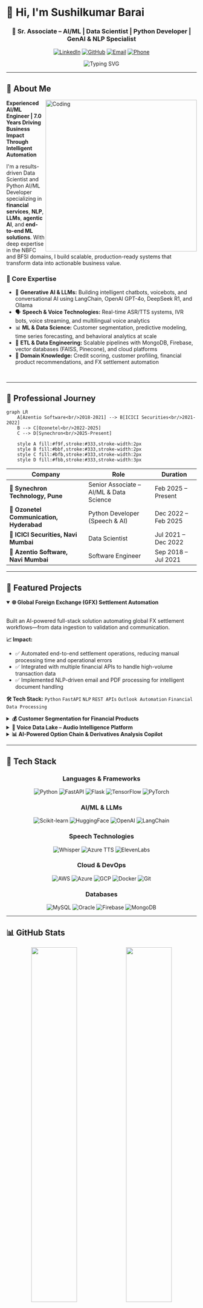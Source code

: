# 👋 Hi, I'm Sushilkumar Barai

<div align="center">

### 🚀 Sr. Associate – AI/ML | Data Scientist | Python Developer | GenAI & NLP Specialist

[![LinkedIn](https://img.shields.io/badge/LinkedIn-Connect-blue?style=for-the-badge&logo=linkedin)](https://linkedin.com/in/sushilkumarbarai)
[![GitHub](https://img.shields.io/badge/GitHub-Follow-black?style=for-the-badge&logo=github)](https://github.com/SushilkumarBarai)
[![Email](https://img.shields.io/badge/Email-Contact-red?style=for-the-badge&logo=gmail)](mailto:sushilkumarbarai123456@gmail.com)
[![Phone](https://img.shields.io/badge/Phone-8286755226-green?style=for-the-badge&logo=phone)](tel:8286755226)

![Typing SVG](https://readme-typing-svg.herokuapp.com?font=Fira+Code&weight=600&size=28&pause=1000&color=2E9EF7&center=true&vCenter=true&width=800&lines=6.5%2B+Years+in+AI%2FML+%26+Data+Science;Building+Intelligent+Automation+Solutions;Expert+in+GenAI%2C+LLMs+%26+NLP;Transforming+Data+into+Business+Value)

</div>

---

## 🧠 About Me

<img align="right" alt="Coding" width="400" src="https://user-images.githubusercontent.com/74038190/229223263-cf2e4b07-2615-4f87-9c38-e37600f8381a.gif">

**Experienced AI/ML Engineer | 7.0 Years Driving Business Impact Through Intelligent Automation**

I'm a results-driven Data Scientist and Python AI/ML Developer specializing in **financial services**, **NLP**, **LLMs**, **agentic AI**, and **end-to-end ML solutions**. With deep expertise in the NBFC and BFSI domains, I build scalable, production-ready systems that transform data into actionable business value.

### 🎯 Core Expertise

- 🤖 **Generative AI & LLMs:** Building intelligent chatbots, voicebots, and conversational AI using LangChain, OpenAI GPT-4o, DeepSeek R1, and Ollama
- 🗣️ **Speech & Voice Technologies:** Real-time ASR/TTS systems, IVR bots, voice streaming, and multilingual voice analytics
- 📊 **ML & Data Science:** Customer segmentation, predictive modeling, time series forecasting, and behavioral analytics at scale
- 🔄 **ETL & Data Engineering:** Scalable pipelines with MongoDB, Firebase, vector databases (FAISS, Pinecone), and cloud platforms
- 🏦 **Domain Knowledge:** Credit scoring, customer profiling, financial product recommendations, and FX settlement automation

<br clear="right"/>

---

## 💼 Professional Journey

```mermaid
graph LR
    A[Azentio Software<br/>2018-2021] --> B[ICICI Securities<br/>2021-2022]
    B --> C[Ozonetel<br/>2022-2025]
    C --> D[Synechron<br/>2025-Present]
    
    style A fill:#f9f,stroke:#333,stroke-width:2px
    style B fill:#bbf,stroke:#333,stroke-width:2px
    style C fill:#bfb,stroke:#333,stroke-width:2px
    style D fill:#fbb,stroke:#333,stroke-width:3px
```

| Company | Role | Duration |
|---------|------|----------|
| **🏢 Synechron Technology, Pune** | Senior Associate – AI/ML & Data Science | Feb 2025 – Present |
| **🏢 Ozonetel Communication, Hyderabad** | Python Developer (Speech & AI) | Dec 2022 – Feb 2025 |
| **🏢 ICICI Securities, Navi Mumbai** | Data Scientist | Jul 2021 – Dec 2022 |
| **🏢 Azentio Software, Navi Mumbai** | Software Engineer | Sep 2018 – Jul 2021 |

---

## 🚀 Featured Projects

<details open>
<summary><b>🌐 Global Foreign Exchange (GFX) Settlement Automation</b></summary>
<br>

Built an AI-powered full-stack solution automating global FX settlement workflows—from data ingestion to validation and communication.

**📈 Impact:**
- ✅ Automated end-to-end settlement operations, reducing manual processing time and operational errors
- ✅ Integrated with multiple financial APIs to handle high-volume transaction data
- ✅ Implemented NLP-driven email and PDF processing for intelligent document handling

**🛠️ Tech Stack:** `Python` `FastAPI` `NLP` `REST APIs` `Outlook Automation` `Financial Data Processing`

</details>

<details>
<summary><b>💰 Customer Segmentation for Financial Products</b></summary>
<br>

Designed a machine learning solution for an NBFC to segment 4M+ customers based on financial behavior, enabling personalized product recommendations.

**📈 Impact:**
- ✅ **15% improvement** in customer retention through targeted engagement
- ✅ **22% revenue increase** via data-driven cross-selling and upselling
- ✅ **35% reduction** in operational costs through automation

**🛠️ Tech Stack:** `Random Forest` `XGBoost` `Python` `SQL` `CRM Integration`

</details>

<details>
<summary><b>🎤 Voice Data Lake – Audio Intelligence Platform</b></summary>
<br>

Built an enterprise-grade platform for automated ingestion, processing, and analysis of contact center audio data at scale.

**📈 Impact:**
- ✅ Reduced time-to-insight from **days to minutes** for product and support teams
- ✅ Enabled semantic search across millions of calls for instant retrieval
- ✅ Powered real-time sentiment analysis and voice-to-insight transformation for leadership decisions

**🛠️ Tech Stack:** `Whisper ASR` `NLP` `Vector Databases (FAISS)` `Speaker Diarization` `RESTful APIs` `Cloud Infrastructure`

</details>

<details>
<summary><b>📊 AI-Powered Option Chain & Derivatives Analysis Copilot</b></summary>
<br>

Developed a real-time trading copilot leveraging LLMs and market analytics to generate explainable trading signals.

**📈 Impact:**
- ✅ Reduced analysis-to-action latency, enabling **millisecond responses** to market shifts
- ✅ **25% boost** in trader productivity through LLM-powered insights
- ✅ Enhanced cross-team collaboration with standardized dashboards and narrative explanations

**🛠️ Tech Stack:** `DeepSeek R1` `LLaMA` `Real-time Data Streaming` `AWS/Azure` `Volatility Analysis` `LangChain`

</details>

---

## 🧰 Tech Stack

<div align="center">

### Languages & Frameworks
![Python](https://img.shields.io/badge/-Python-3776AB?style=for-the-badge&logo=python&logoColor=white)
![FastAPI](https://img.shields.io/badge/-FastAPI-009688?style=for-the-badge&logo=fastapi&logoColor=white)
![Flask](https://img.shields.io/badge/-Flask-000000?style=for-the-badge&logo=flask)
![TensorFlow](https://img.shields.io/badge/-TensorFlow-FF6F00?style=for-the-badge&logo=tensorflow&logoColor=white)
![PyTorch](https://img.shields.io/badge/-PyTorch-EE4C2C?style=for-the-badge&logo=pytorch&logoColor=white)

### AI/ML & LLMs
![Scikit-learn](https://img.shields.io/badge/-Scikit--learn-F7931E?style=for-the-badge&logo=scikit-learn&logoColor=white)
![HuggingFace](https://img.shields.io/badge/-Hugging%20Face-FFD21F?style=for-the-badge&logo=huggingface&logoColor=black)
![OpenAI](https://img.shields.io/badge/-OpenAI-412991?style=for-the-badge&logo=openai&logoColor=white)
![LangChain](https://img.shields.io/badge/-LangChain-000000?style=for-the-badge)

### Speech Technologies
![Whisper](https://img.shields.io/badge/-Whisper-333333?style=for-the-badge)
![Azure TTS](https://img.shields.io/badge/-Azure%20TTS-0078D4?style=for-the-badge&logo=microsoftazure&logoColor=white)
![ElevenLabs](https://img.shields.io/badge/-Eleven%20Labs-black?style=for-the-badge)

### Cloud & DevOps
![AWS](https://img.shields.io/badge/-AWS-232F3E?style=for-the-badge&logo=amazonaws&logoColor=white)
![Azure](https://img.shields.io/badge/-Azure-0078D4?style=for-the-badge&logo=microsoftazure&logoColor=white)
![GCP](https://img.shields.io/badge/-GCP-4285F4?style=for-the-badge&logo=googlecloud&logoColor=white)
![Docker](https://img.shields.io/badge/-Docker-2496ED?style=for-the-badge&logo=docker&logoColor=white)
![Git](https://img.shields.io/badge/-Git-F05032?style=for-the-badge&logo=git&logoColor=white)

### Databases
![MySQL](https://img.shields.io/badge/-MySQL-4479A1?style=for-the-badge&logo=mysql&logoColor=white)
![Oracle](https://img.shields.io/badge/-Oracle-F80000?style=for-the-badge&logo=oracle&logoColor=white)
![Firebase](https://img.shields.io/badge/-Firebase-FFCA28?style=for-the-badge&logo=firebase&logoColor=black)
![MongoDB](https://img.shields.io/badge/-MongoDB-47A248?style=for-the-badge&logo=mongodb&logoColor=white)

</div>

---

## 📊 GitHub Stats

<div align="center">
  <img width="49%" src="https://github-readme-stats.vercel.app/api?username=SushilkumarBarai&show_icons=true&theme=tokyonight&hide_border=true" />
  <img width="49%" src="https://github-readme-streak-stats.herokuapp.com/?user=SushilkumarBarai&theme=tokyonight&hide_border=true" />
</div>

<div align="center">
  <img width="60%" src="https://github-readme-stats.vercel.app/api/top-langs/?username=SushilkumarBarai&layout=compact&theme=tokyonight&hide_border=true&langs_count=10" />
</div>

<div align="center">
  <img src="https://github-profile-trophy.vercel.app/?username=SushilkumarBarai&theme=tokyonight&no-frame=true&row=1&column=7" />
</div>

---

## 🎓 Education

**🎓 Bachelor of Engineering in Computer Engineering**  
Yadavrao Tasgaonkar Institute of Engineering & Technology, Mumbai University  
*CGPA: 7.12*

---

## 💡 What Drives Me

<div align="center">

```python
class DataScientist:
    def __init__(self):
        self.name = "Sushilkumar Barai"
        self.role = "Sr. AI/ML Engineer"
        self.passions = ["LLM Research", "Production ML", "Financial Analytics"]
    
    def say_hi(self):
        print("Let's build something impactful together!")

me = DataScientist()
me.say_hi()
```

</div>

- 🔬 Exploring cutting-edge AI/ML research and LLM advancements
- 🏗️ Building scalable, production-grade ML systems
- 📈 Financial market analytics and algorithmic trading
- 🌐 Contributing to open-source AI projects

---

<div align="center">

### 📫 Let's Connect!

[![LinkedIn](https://img.shields.io/badge/LinkedIn-Let's%20Connect-blue?style=for-the-badge&logo=linkedin)](https://linkedin.com/in/sushilkumarbarai)
[![GitHub](https://img.shields.io/badge/GitHub-Follow%20Me-black?style=for-the-badge&logo=github)](https://github.com/SushilkumarBarai)
[![Email](https://img.shields.io/badge/Email-Drop%20a%20Message-red?style=for-the-badge&logo=gmail)](mailto:sushilkumarbarai123456@gmail.com)

![Profile Views](https://komarev.com/ghpvc/?username=SushilkumarBarai&color=brightgreen&style=for-the-badge)

---

*Thanks for visiting! Let's collaborate and create innovative AI solutions together.* ✨

</div>
